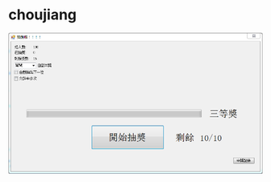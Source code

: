 # choujiang

![alt text](https://raw.githubusercontent.com/chk-jxcn/choujian/master/screenshot.png)
